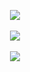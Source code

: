 <p align="center">
<img align="middle"   src="https://user-images.githubusercontent.com/54031977/105579380-014f8200-5d65-11eb-9085-8e9b3c0ddc55.gif"><br><br>
<img align="middle" src="https://github-readme-stats.vercel.app/api?username=LucasLemeCF&show_icons=true&theme=dark"><br><br>
<img align="middle" src="https://github-readme-stats.vercel.app/api/top-langs/?username=LucasLemeCF&layout=compact&theme=dark&)](https://github.com/anuraghazra/github-readme-stats"></p>
